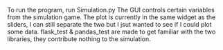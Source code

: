 To run the program, run Simulation.py
The GUI controls certain variables from the simulation game.
The plot is currently in the same widget as the sliders, I can still separate the two but I jsut wanted to see if I could plot some data.
flask_test & pandas_test are made to get familiar with the two libraries, they contribute nothing to the simulation.
